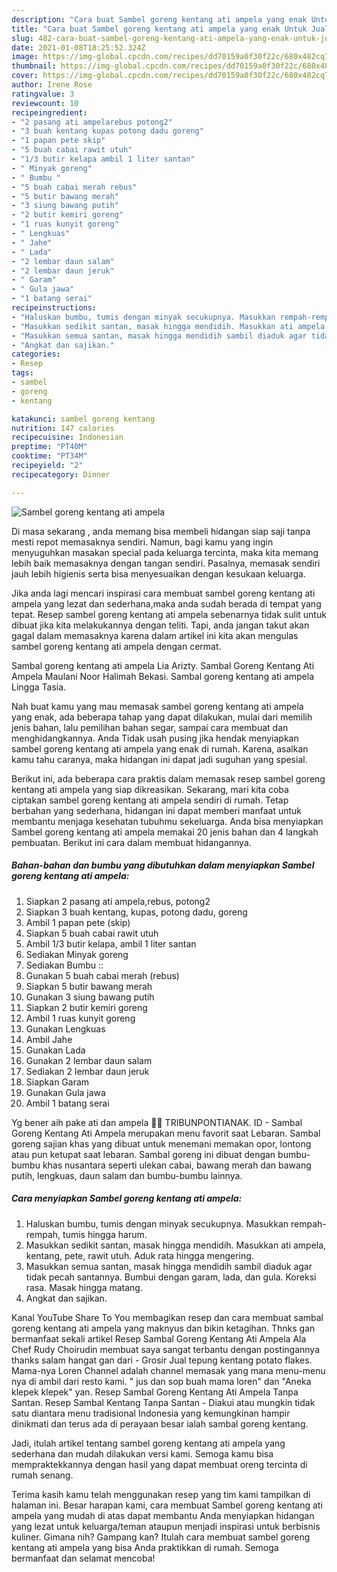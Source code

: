 ```yaml
---
description: "Cara buat Sambel goreng kentang ati ampela yang enak Untuk Jualan"
title: "Cara buat Sambel goreng kentang ati ampela yang enak Untuk Jualan"
slug: 482-cara-buat-sambel-goreng-kentang-ati-ampela-yang-enak-untuk-jualan
date: 2021-01-08T18:25:52.324Z
image: https://img-global.cpcdn.com/recipes/dd70159a0f30f22c/680x482cq70/sambel-goreng-kentang-ati-ampela-foto-resep-utama.jpg
thumbnail: https://img-global.cpcdn.com/recipes/dd70159a0f30f22c/680x482cq70/sambel-goreng-kentang-ati-ampela-foto-resep-utama.jpg
cover: https://img-global.cpcdn.com/recipes/dd70159a0f30f22c/680x482cq70/sambel-goreng-kentang-ati-ampela-foto-resep-utama.jpg
author: Irene Rose
ratingvalue: 3
reviewcount: 10
recipeingredient:
- "2 pasang ati ampelarebus potong2"
- "3 buah kentang kupas potong dadu goreng"
- "1 papan pete skip"
- "5 buah cabai rawit utuh"
- "1/3 butir kelapa ambil 1 liter santan"
- " Minyak goreng"
- " Bumbu "
- "5 buah cabai merah rebus"
- "5 butir bawang merah"
- "3 siung bawang putih"
- "2 butir kemiri goreng"
- "1 ruas kunyit goreng"
- " Lengkuas"
- " Jahe"
- " Lada"
- "2 lembar daun salam"
- "2 lembar daun jeruk"
- " Garam"
- " Gula jawa"
- "1 batang serai"
recipeinstructions:
- "Haluskan bumbu, tumis dengan minyak secukupnya. Masukkan rempah-rempah, tumis hingga harum."
- "Masukkan sedikit santan, masak hingga mendidih. Masukkan ati ampela, kentang, pete, rawit utuh. Aduk rata hingga mengering."
- "Masukkan semua santan, masak hingga mendidih sambil diaduk agar tidak pecah santannya. Bumbui dengan garam, lada, dan gula. Koreksi rasa. Masak hingga matang."
- "Angkat dan sajikan."
categories:
- Resep
tags:
- sambel
- goreng
- kentang

katakunci: sambel goreng kentang 
nutrition: 147 calories
recipecuisine: Indonesian
preptime: "PT40M"
cooktime: "PT34M"
recipeyield: "2"
recipecategory: Dinner

---
```



![Sambel goreng kentang ati ampela](https://img-global.cpcdn.com/recipes/dd70159a0f30f22c/680x482cq70/sambel-goreng-kentang-ati-ampela-foto-resep-utama.jpg)

Di masa  sekarang , anda memang bisa membeli hidangan siap saji tanpa mesti repot memasaknya sendiri. Namun, bagi kamu yang ingin menyuguhkan masakan special pada keluarga tercinta, maka kita memang lebih baik memasaknya dengan tangan sendiri. Pasalnya, memasak sendiri jauh lebih higienis serta bisa menyesuaikan dengan kesukaan keluarga.

Jika anda lagi mencari inspirasi cara membuat sambel goreng kentang ati ampela yang lezat dan sederhana,maka anda sudah berada di tempat yang tepat. Resep sambel goreng kentang ati ampela  sebenarnya tidak sulit untuk dibuat jika kita melakukannya dengan teliti. Tapi, anda jangan takut akan gagal dalam memasaknya 
karena dalam artikel ini kita akan mengulas sambel goreng kentang ati ampela dengan cermat.  

Sambal goreng kentang ati ampela Lia Arizty. Sambal Goreng Kentang Ati Ampela Maulani Noor Halimah Bekasi. Sambal goreng kentang ati ampela Lingga Tasia.

Nah buat kamu yang mau memasak sambel goreng kentang ati ampela yang enak, ada beberapa tahap yang dapat dilakukan, mulai dari memilih jenis bahan, lalu pemilihan bahan segar, sampai cara membuat dan menghidangkannya. Anda Tidak usah pusing jika hendak menyiapkan sambel goreng kentang ati ampela yang enak di rumah. Karena, asalkan kamu  tahu caranya, maka hidangan ini dapat jadi suguhan yang spesial.

Berikut ini, ada beberapa cara praktis  dalam memasak resep sambel goreng kentang ati ampela yang siap dikreasikan. Sekarang, mari kita coba ciptakan sambel goreng kentang ati ampela sendiri di rumah. Tetap berbahan yang sederhana, hidangan ini dapat memberi manfaat untuk membantu menjaga kesehatan tubuhmu sekeluarga. Anda bisa menyiapkan Sambel goreng kentang ati ampela memakai 20 jenis bahan dan 4 langkah pembuatan. Berikut ini cara dalam membuat hidangannya.

<!--inarticleads1-->

##### Bahan-bahan dan bumbu yang dibutuhkan dalam menyiapkan Sambel goreng kentang ati ampela:

1. Siapkan 2 pasang ati ampela,rebus, potong2
1. Siapkan 3 buah kentang, kupas, potong dadu, goreng
1. Ambil 1 papan pete (skip)
1. Siapkan 5 buah cabai rawit utuh
1. Ambil 1/3 butir kelapa, ambil 1 liter santan
1. Sediakan  Minyak goreng
1. Sediakan  Bumbu ::
1. Gunakan 5 buah cabai merah (rebus)
1. Siapkan 5 butir bawang merah
1. Gunakan 3 siung bawang putih
1. Siapkan 2 butir kemiri goreng
1. Ambil 1 ruas kunyit goreng
1. Gunakan  Lengkuas
1. Ambil  Jahe
1. Gunakan  Lada
1. Gunakan 2 lembar daun salam
1. Sediakan 2 lembar daun jeruk
1. Siapkan  Garam
1. Gunakan  Gula jawa
1. Ambil 1 batang serai


Yg bener aih pake ati dan ampela 😬😬 TRIBUNPONTIANAK. ID - Sambal Goreng Kentang Ati Ampela merupakan menu favorit saat Lebaran. Sambal goreng sajian khas yang dibuat untuk menemani memakan opor, lontong atau pun ketupat saat lebaran. Sambal goreng ini dibuat dengan bumbu-bumbu khas nusantara seperti ulekan cabai, bawang merah dan bawang putih, lengkuas, daun salam dan bumbu-bumbu lainnya. 

<!--inarticleads2-->

##### Cara menyiapkan Sambel goreng kentang ati ampela:

1. Haluskan bumbu, tumis dengan minyak secukupnya. Masukkan rempah-rempah, tumis hingga harum.
1. Masukkan sedikit santan, masak hingga mendidih. Masukkan ati ampela, kentang, pete, rawit utuh. Aduk rata hingga mengering.
1. Masukkan semua santan, masak hingga mendidih sambil diaduk agar tidak pecah santannya. Bumbui dengan garam, lada, dan gula. Koreksi rasa. Masak hingga matang.
1. Angkat dan sajikan.


Kanal YouTube Share To You membagikan resep dan cara membuat sambal goreng kentang ati ampela yang maknyus dan bikin ketagihan. Thnks gan bermanfaat sekali artikel Resep Sambal Goreng Kentang Ati Ampela Ala Chef Rudy Choirudin membuat saya sangat terbantu dengan postingannya thanks salam hangat gan dari - Grosir Jual tepung kentang potato flakes. Mama-nya Loren Channel adalah channel memasak yang mana menu-menu nya di ambil dari resto kami. &#34; jus dan sop buah mama loren&#34; dan &#34;Aneka klepek klepek&#34; yan. Resep Sambal Goreng Kentang Ati Ampela Tanpa Santan. Resep Sambal Kentang Tanpa Santan - Diakui atau mungkin tidak satu diantara menu tradisional Indonesia yang kemungkinan hampir dinikmati dan terus ada di perayaan besar ialah sambal goreng kentang. 

Jadi, itulah artikel tentang  sambel goreng kentang ati ampela  yang sederhana dan mudah dilakukan versi kami. Semoga kamu bisa mempraktekkannya dengan hasil yang dapat membuat oreng tercinta di rumah senang. 

Terima kasih kamu telah menggunakan resep yang tim kami tampilkan di halaman ini. Besar harapan kami, cara membuat  Sambel goreng kentang ati ampela yang mudah di atas dapat membantu Anda menyiapkan hidangan yang lezat untuk keluarga/teman ataupun menjadi inspirasi untuk berbisnis kuliner. Gimana nih? Gampang kan? Itulah cara membuat sambel goreng kentang ati ampela yang bisa Anda praktikkan di rumah. Semoga bermanfaat dan selamat mencoba!

